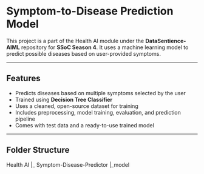 # Symptom-to-Disease Prediction Model

This project is a part of the Health AI module under the **DataSentience-AIML** repository for **SSoC Season 4**. It uses a machine learning model to predict possible diseases based on user-provided symptoms.

---
##  Features

-  Predicts diseases based on multiple symptoms selected by the user
-  Trained using **Decision Tree Classifier**
-  Uses a cleaned, open-source dataset for training
-  Includes preprocessing, model training, evaluation, and prediction pipeline
-  Comes with test data and a ready-to-use trained model

---

## Folder Structure
Health AI
|_ Symptom-Disease-Predictor
  |_model

